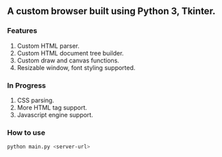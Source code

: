 ## A custom browser built using Python 3, Tkinter.

### Features

1. Custom HTML parser.
2. Custom HTML document tree builder.
3. Custom draw and canvas functions.
4. Resizable window, font styling supported.

### In Progress

1. CSS parsing.
2. More HTML tag support.
3. Javascript engine support.

### How to use
``` bash
python main.py <server-url>
```
